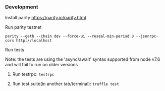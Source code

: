 
### Development

Install parity https://parity.io/parity.html

Run parity testnet

```
parity --geth --chain dev --force-ui --reseal-min-period 0 --jsonrpc-cors http://localhost
```

Run tests

Note: the tests are using the 'async/await' syntax supported from node v7.6 and will fail to run on older versions

1. Run testrpc: `testrpc`

2. Run test suite(in another tab/terminal): `truffle test`
